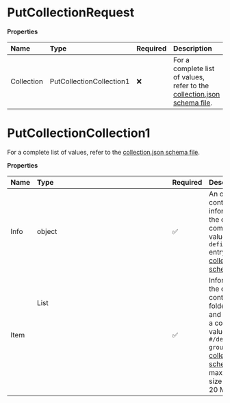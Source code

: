 # PutCollectionRequest

**Properties**

| Name       | Type                     | Required | Description                                                                                                                                   |
| :--------- | :----------------------- | :------- | :-------------------------------------------------------------------------------------------------------------------------------------------- |
| Collection | PutCollectionCollection1 | ❌       | For a complete list of values, refer to the [collection.json schema file](https://schema.postman.com/json/collection/v2.1.0/collection.json). |

# PutCollectionCollection1

For a complete list of values, refer to the [collection.json schema file](https://schema.postman.com/json/collection/v2.1.0/collection.json).

**Properties**

| Name | Type         | Required | Description                                                                                                                                                                                                                                                                                                                   |
| :--- | :----------- | :------- | :---------------------------------------------------------------------------------------------------------------------------------------------------------------------------------------------------------------------------------------------------------------------------------------------------------------------------- |
| Info | object       | ✅       | An object that contains basic information about the collection. For a complete list of values, refer to the `definitions.info` entry in the [collection.json schema file](https://schema.postman.com/json/collection/v2.1.0/collection.json).                                                                                 |
| Item | List<object> | ✅       | Information about the collection's contents, such as folders, requests, and responses. For a complete list of values, refer to the `#/definitions/item-group` entry in the [collection.json schema file](https://schema.postman.com/json/collection/v2.1.0/collection.json). The maximum collection size cannot exceed 20 MB. |

<!-- This file was generated by liblab | https://liblab.com/ -->
